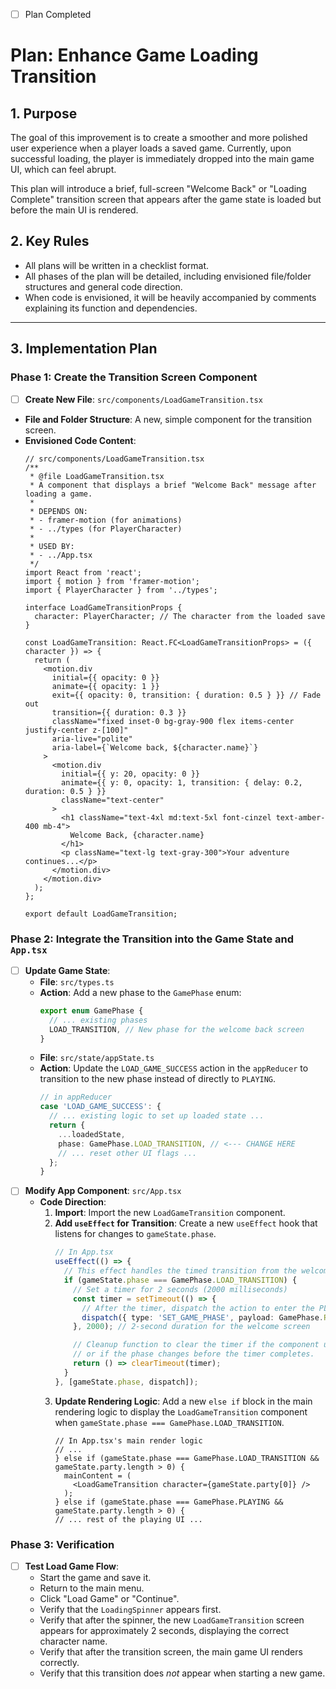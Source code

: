 - [ ] Plan Completed

# Plan: Enhance Game Loading Transition

## 1. Purpose

The goal of this improvement is to create a smoother and more polished user experience when a player loads a saved game. Currently, upon successful loading, the player is immediately dropped into the main game UI, which can feel abrupt.

This plan will introduce a brief, full-screen "Welcome Back" or "Loading Complete" transition screen that appears after the game state is loaded but before the main UI is rendered.

## 2. Key Rules

-   All plans will be written in a checklist format.
-   All phases of the plan will be detailed, including envisioned file/folder structures and general code direction.
-   When code is envisioned, it will be heavily accompanied by comments explaining its function and dependencies.

---

## 3. Implementation Plan

### Phase 1: Create the Transition Screen Component

-   [ ] **Create New File**: `src/components/LoadGameTransition.tsx`
-   **File and Folder Structure**: A new, simple component for the transition screen.
-   **Envisioned Code Content**:
    ```tsx
    // src/components/LoadGameTransition.tsx
    /**
     * @file LoadGameTransition.tsx
     * A component that displays a brief "Welcome Back" message after loading a game.
     *
     * DEPENDS ON:
     * - framer-motion (for animations)
     * - ../types (for PlayerCharacter)
     *
     * USED BY:
     * - ../App.tsx
     */
    import React from 'react';
    import { motion } from 'framer-motion';
    import { PlayerCharacter } from '../types';

    interface LoadGameTransitionProps {
      character: PlayerCharacter; // The character from the loaded save
    }

    const LoadGameTransition: React.FC<LoadGameTransitionProps> = ({ character }) => {
      return (
        <motion.div
          initial={{ opacity: 0 }}
          animate={{ opacity: 1 }}
          exit={{ opacity: 0, transition: { duration: 0.5 } }} // Fade out
          transition={{ duration: 0.3 }}
          className="fixed inset-0 bg-gray-900 flex items-center justify-center z-[100]"
          aria-live="polite"
          aria-label={`Welcome back, ${character.name}`}
        >
          <motion.div
            initial={{ y: 20, opacity: 0 }}
            animate={{ y: 0, opacity: 1, transition: { delay: 0.2, duration: 0.5 } }}
            className="text-center"
          >
            <h1 className="text-4xl md:text-5xl font-cinzel text-amber-400 mb-4">
              Welcome Back, {character.name}
            </h1>
            <p className="text-lg text-gray-300">Your adventure continues...</p>
          </motion.div>
        </motion.div>
      );
    };

    export default LoadGameTransition;
    ```

### Phase 2: Integrate the Transition into the Game State and `App.tsx`

-   [ ] **Update Game State**:
    -   **File**: `src/types.ts`
    -   **Action**: Add a new phase to the `GamePhase` enum:
        ```typescript
        export enum GamePhase {
          // ... existing phases
          LOAD_TRANSITION, // New phase for the welcome back screen
        }
        ```
    -   **File**: `src/state/appState.ts`
    -   **Action**: Update the `LOAD_GAME_SUCCESS` action in the `appReducer` to transition to the new phase instead of directly to `PLAYING`.
        ```typescript
        // in appReducer
        case 'LOAD_GAME_SUCCESS': {
          // ... existing logic to set up loaded state ...
          return {
            ...loadedState,
            phase: GamePhase.LOAD_TRANSITION, // <--- CHANGE HERE
            // ... reset other UI flags ...
          };
        }
        ```
-   [ ] **Modify App Component**: `src/App.tsx`
    -   **Code Direction**:
        1.  **Import**: Import the new `LoadGameTransition` component.
        2.  **Add `useEffect` for Transition**: Create a new `useEffect` hook that listens for changes to `gameState.phase`.
            ```typescript
            // In App.tsx
            useEffect(() => {
              // This effect handles the timed transition from the welcome screen to the main game.
              if (gameState.phase === GamePhase.LOAD_TRANSITION) {
                // Set a timer for 2 seconds (2000 milliseconds)
                const timer = setTimeout(() => {
                  // After the timer, dispatch the action to enter the PLAYING phase
                  dispatch({ type: 'SET_GAME_PHASE', payload: GamePhase.PLAYING });
                }, 2000); // 2-second duration for the welcome screen

                // Cleanup function to clear the timer if the component unmounts
                // or if the phase changes before the timer completes.
                return () => clearTimeout(timer);
              }
            }, [gameState.phase, dispatch]);
            ```
        3.  **Update Rendering Logic**: Add a new `else if` block in the main rendering logic to display the `LoadGameTransition` component when `gameState.phase === GamePhase.LOAD_TRANSITION`.
            ```tsx
            // In App.tsx's main render logic
            // ...
            } else if (gameState.phase === GamePhase.LOAD_TRANSITION && gameState.party.length > 0) {
              mainContent = (
                <LoadGameTransition character={gameState.party[0]} />
              );
            } else if (gameState.phase === GamePhase.PLAYING && gameState.party.length > 0) {
            // ... rest of the playing UI ...
            ```

### Phase 3: Verification

-   [ ] **Test Load Game Flow**:
    -   Start the game and save it.
    -   Return to the main menu.
    -   Click "Load Game" or "Continue".
    -   Verify that the `LoadingSpinner` appears first.
    -   Verify that after the spinner, the new `LoadGameTransition` screen appears for approximately 2 seconds, displaying the correct character name.
    -   Verify that after the transition screen, the main game UI renders correctly.
    -   Verify that this transition does *not* appear when starting a new game.